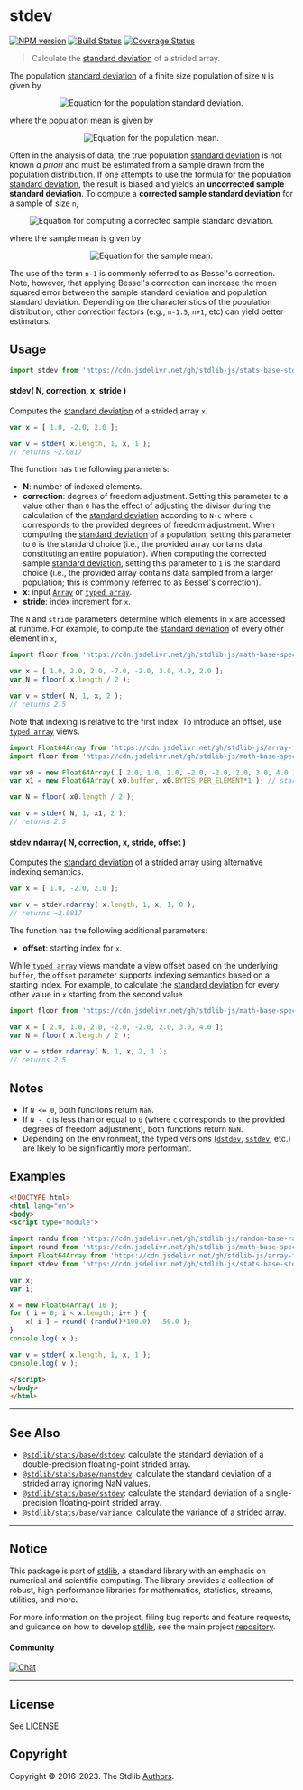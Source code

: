 <!--

@license Apache-2.0

Copyright (c) 2020 The Stdlib Authors.

Licensed under the Apache License, Version 2.0 (the "License");
you may not use this file except in compliance with the License.
You may obtain a copy of the License at

   http://www.apache.org/licenses/LICENSE-2.0

Unless required by applicable law or agreed to in writing, software
distributed under the License is distributed on an "AS IS" BASIS,
WITHOUT WARRANTIES OR CONDITIONS OF ANY KIND, either express or implied.
See the License for the specific language governing permissions and
limitations under the License.

-->

# stdev

[![NPM version][npm-image]][npm-url] [![Build Status][test-image]][test-url] [![Coverage Status][coverage-image]][coverage-url] <!-- [![dependencies][dependencies-image]][dependencies-url] -->

> Calculate the [standard deviation][standard-deviation] of a strided array.

<section class="intro">

The population [standard deviation][standard-deviation] of a finite size population of size `N` is given by

<!-- <equation class="equation" label="eq:population_standard_deviation" align="center" raw="\sigma = \sqrt{\frac{1}{N} \sum_{i=0}^{N-1} (x_i - \mu)^2}" alt="Equation for the population standard deviation."> -->

<div class="equation" align="center" data-raw-text="\sigma = \sqrt{\frac{1}{N} \sum_{i=0}^{N-1} (x_i - \mu)^2}" data-equation="eq:population_standard_deviation">
    <img src="https://cdn.jsdelivr.net/gh/stdlib-js/stdlib@08ca32895957967bd760a4fe02d61762432a0b72/lib/node_modules/@stdlib/stats/base/stdev/docs/img/equation_population_standard_deviation.svg" alt="Equation for the population standard deviation.">
    <br>
</div>

<!-- </equation> -->

where the population mean is given by

<!-- <equation class="equation" label="eq:population_mean" align="center" raw="\mu = \frac{1}{N} \sum_{i=0}^{N-1} x_i" alt="Equation for the population mean."> -->

<div class="equation" align="center" data-raw-text="\mu = \frac{1}{N} \sum_{i=0}^{N-1} x_i" data-equation="eq:population_mean">
    <img src="https://cdn.jsdelivr.net/gh/stdlib-js/stdlib@08ca32895957967bd760a4fe02d61762432a0b72/lib/node_modules/@stdlib/stats/base/stdev/docs/img/equation_population_mean.svg" alt="Equation for the population mean.">
    <br>
</div>

<!-- </equation> -->

Often in the analysis of data, the true population [standard deviation][standard-deviation] is not known _a priori_ and must be estimated from a sample drawn from the population distribution. If one attempts to use the formula for the population [standard deviation][standard-deviation], the result is biased and yields an **uncorrected sample standard deviation**. To compute a **corrected sample standard deviation** for a sample of size `n`,

<!-- <equation class="equation" label="eq:corrected_sample_standard_deviation" align="center" raw="s = \sqrt{\frac{1}{n-1} \sum_{i=0}^{n-1} (x_i - \bar{x})^2}" alt="Equation for computing a corrected sample standard deviation."> -->

<div class="equation" align="center" data-raw-text="s = \sqrt{\frac{1}{n-1} \sum_{i=0}^{n-1} (x_i - \bar{x})^2}" data-equation="eq:corrected_sample_standard_deviation">
    <img src="https://cdn.jsdelivr.net/gh/stdlib-js/stdlib@08ca32895957967bd760a4fe02d61762432a0b72/lib/node_modules/@stdlib/stats/base/stdev/docs/img/equation_corrected_sample_standard_deviation.svg" alt="Equation for computing a corrected sample standard deviation.">
    <br>
</div>

<!-- </equation> -->

where the sample mean is given by

<!-- <equation class="equation" label="eq:sample_mean" align="center" raw="\bar{x} = \frac{1}{n} \sum_{i=0}^{n-1} x_i" alt="Equation for the sample mean."> -->

<div class="equation" align="center" data-raw-text="\bar{x} = \frac{1}{n} \sum_{i=0}^{n-1} x_i" data-equation="eq:sample_mean">
    <img src="https://cdn.jsdelivr.net/gh/stdlib-js/stdlib@08ca32895957967bd760a4fe02d61762432a0b72/lib/node_modules/@stdlib/stats/base/stdev/docs/img/equation_sample_mean.svg" alt="Equation for the sample mean.">
    <br>
</div>

<!-- </equation> -->

The use of the term `n-1` is commonly referred to as Bessel's correction. Note, however, that applying Bessel's correction can increase the mean squared error between the sample standard deviation and population standard deviation. Depending on the characteristics of the population distribution, other correction factors (e.g., `n-1.5`, `n+1`, etc) can yield better estimators.

</section>

<!-- /.intro -->



<section class="usage">

## Usage

```javascript
import stdev from 'https://cdn.jsdelivr.net/gh/stdlib-js/stats-base-stdev@esm/index.mjs';
```

#### stdev( N, correction, x, stride )

Computes the [standard deviation][standard-deviation] of a strided array `x`.

```javascript
var x = [ 1.0, -2.0, 2.0 ];

var v = stdev( x.length, 1, x, 1 );
// returns ~2.0817
```

The function has the following parameters:

-   **N**: number of indexed elements.
-   **correction**: degrees of freedom adjustment. Setting this parameter to a value other than `0` has the effect of adjusting the divisor during the calculation of the [standard deviation][standard-deviation] according to `N-c` where `c` corresponds to the provided degrees of freedom adjustment. When computing the [standard deviation][standard-deviation] of a population, setting this parameter to `0` is the standard choice (i.e., the provided array contains data constituting an entire population). When computing the corrected sample [standard deviation][standard-deviation], setting this parameter to `1` is the standard choice (i.e., the provided array contains data sampled from a larger population; this is commonly referred to as Bessel's correction).
-   **x**: input [`Array`][mdn-array] or [`typed array`][mdn-typed-array].
-   **stride**: index increment for `x`.

The `N` and `stride` parameters determine which elements in `x` are accessed at runtime. For example, to compute the [standard deviation][standard-deviation] of every other element in `x`,

```javascript
import floor from 'https://cdn.jsdelivr.net/gh/stdlib-js/math-base-special-floor@esm/index.mjs';

var x = [ 1.0, 2.0, 2.0, -7.0, -2.0, 3.0, 4.0, 2.0 ];
var N = floor( x.length / 2 );

var v = stdev( N, 1, x, 2 );
// returns 2.5
```

Note that indexing is relative to the first index. To introduce an offset, use [`typed array`][mdn-typed-array] views.

<!-- eslint-disable stdlib/capitalized-comments -->

```javascript
import Float64Array from 'https://cdn.jsdelivr.net/gh/stdlib-js/array-float64@esm/index.mjs';
import floor from 'https://cdn.jsdelivr.net/gh/stdlib-js/math-base-special-floor@esm/index.mjs';

var x0 = new Float64Array( [ 2.0, 1.0, 2.0, -2.0, -2.0, 2.0, 3.0, 4.0 ] );
var x1 = new Float64Array( x0.buffer, x0.BYTES_PER_ELEMENT*1 ); // start at 2nd element

var N = floor( x0.length / 2 );

var v = stdev( N, 1, x1, 2 );
// returns 2.5
```

#### stdev.ndarray( N, correction, x, stride, offset )

Computes the [standard deviation][standard-deviation] of a strided array using alternative indexing semantics.

```javascript
var x = [ 1.0, -2.0, 2.0 ];

var v = stdev.ndarray( x.length, 1, x, 1, 0 );
// returns ~2.0817
```

The function has the following additional parameters:

-   **offset**: starting index for `x`.

While [`typed array`][mdn-typed-array] views mandate a view offset based on the underlying `buffer`, the `offset` parameter supports indexing semantics based on a starting index. For example, to calculate the [standard deviation][standard-deviation] for every other value in `x` starting from the second value

```javascript
import floor from 'https://cdn.jsdelivr.net/gh/stdlib-js/math-base-special-floor@esm/index.mjs';

var x = [ 2.0, 1.0, 2.0, -2.0, -2.0, 2.0, 3.0, 4.0 ];
var N = floor( x.length / 2 );

var v = stdev.ndarray( N, 1, x, 2, 1 );
// returns 2.5
```

</section>

<!-- /.usage -->

<section class="notes">

## Notes

-   If `N <= 0`, both functions return `NaN`.
-   If `N - c` is less than or equal to `0` (where `c` corresponds to the provided degrees of freedom adjustment), both functions return `NaN`.
-   Depending on the environment, the typed versions ([`dstdev`][@stdlib/stats/base/dstdev], [`sstdev`][@stdlib/stats/base/sstdev], etc.) are likely to be significantly more performant.

</section>

<!-- /.notes -->

<section class="examples">

## Examples

<!-- eslint no-undef: "error" -->

```html
<!DOCTYPE html>
<html lang="en">
<body>
<script type="module">

import randu from 'https://cdn.jsdelivr.net/gh/stdlib-js/random-base-randu@esm/index.mjs';
import round from 'https://cdn.jsdelivr.net/gh/stdlib-js/math-base-special-round@esm/index.mjs';
import Float64Array from 'https://cdn.jsdelivr.net/gh/stdlib-js/array-float64@esm/index.mjs';
import stdev from 'https://cdn.jsdelivr.net/gh/stdlib-js/stats-base-stdev@esm/index.mjs';

var x;
var i;

x = new Float64Array( 10 );
for ( i = 0; i < x.length; i++ ) {
    x[ i ] = round( (randu()*100.0) - 50.0 );
}
console.log( x );

var v = stdev( x.length, 1, x, 1 );
console.log( v );

</script>
</body>
</html>
```

</section>

<!-- /.examples -->

<section class="references">

</section>

<!-- /.references -->

<!-- Section for related `stdlib` packages. Do not manually edit this section, as it is automatically populated. -->

<section class="related">

* * *

## See Also

-   <span class="package-name">[`@stdlib/stats/base/dstdev`][@stdlib/stats/base/dstdev]</span><span class="delimiter">: </span><span class="description">calculate the standard deviation of a double-precision floating-point strided array.</span>
-   <span class="package-name">[`@stdlib/stats/base/nanstdev`][@stdlib/stats/base/nanstdev]</span><span class="delimiter">: </span><span class="description">calculate the standard deviation of a strided array ignoring NaN values.</span>
-   <span class="package-name">[`@stdlib/stats/base/sstdev`][@stdlib/stats/base/sstdev]</span><span class="delimiter">: </span><span class="description">calculate the standard deviation of a single-precision floating-point strided array.</span>
-   <span class="package-name">[`@stdlib/stats/base/variance`][@stdlib/stats/base/variance]</span><span class="delimiter">: </span><span class="description">calculate the variance of a strided array.</span>

</section>

<!-- /.related -->

<!-- Section for all links. Make sure to keep an empty line after the `section` element and another before the `/section` close. -->


<section class="main-repo" >

* * *

## Notice

This package is part of [stdlib][stdlib], a standard library with an emphasis on numerical and scientific computing. The library provides a collection of robust, high performance libraries for mathematics, statistics, streams, utilities, and more.

For more information on the project, filing bug reports and feature requests, and guidance on how to develop [stdlib][stdlib], see the main project [repository][stdlib].

#### Community

[![Chat][chat-image]][chat-url]

---

## License

See [LICENSE][stdlib-license].


## Copyright

Copyright &copy; 2016-2023. The Stdlib [Authors][stdlib-authors].

</section>

<!-- /.stdlib -->

<!-- Section for all links. Make sure to keep an empty line after the `section` element and another before the `/section` close. -->

<section class="links">

[npm-image]: http://img.shields.io/npm/v/@stdlib/stats-base-stdev.svg
[npm-url]: https://npmjs.org/package/@stdlib/stats-base-stdev

[test-image]: https://github.com/stdlib-js/stats-base-stdev/actions/workflows/test.yml/badge.svg?branch=main
[test-url]: https://github.com/stdlib-js/stats-base-stdev/actions/workflows/test.yml?query=branch:main

[coverage-image]: https://img.shields.io/codecov/c/github/stdlib-js/stats-base-stdev/main.svg
[coverage-url]: https://codecov.io/github/stdlib-js/stats-base-stdev?branch=main

<!--

[dependencies-image]: https://img.shields.io/david/stdlib-js/stats-base-stdev.svg
[dependencies-url]: https://david-dm.org/stdlib-js/stats-base-stdev/main

-->

[chat-image]: https://img.shields.io/gitter/room/stdlib-js/stdlib.svg
[chat-url]: https://gitter.im/stdlib-js/stdlib/

[stdlib]: https://github.com/stdlib-js/stdlib

[stdlib-authors]: https://github.com/stdlib-js/stdlib/graphs/contributors

[umd]: https://github.com/umdjs/umd
[es-module]: https://developer.mozilla.org/en-US/docs/Web/JavaScript/Guide/Modules

[deno-url]: https://github.com/stdlib-js/stats-base-stdev/tree/deno
[umd-url]: https://github.com/stdlib-js/stats-base-stdev/tree/umd
[esm-url]: https://github.com/stdlib-js/stats-base-stdev/tree/esm
[branches-url]: https://github.com/stdlib-js/stats-base-stdev/blob/main/branches.md

[stdlib-license]: https://raw.githubusercontent.com/stdlib-js/stats-base-stdev/main/LICENSE

[standard-deviation]: https://en.wikipedia.org/wiki/Standard_deviation

[mdn-array]: https://developer.mozilla.org/en-US/docs/Web/JavaScript/Reference/Global_Objects/Array

[mdn-typed-array]: https://developer.mozilla.org/en-US/docs/Web/JavaScript/Reference/Global_Objects/TypedArray

[@stdlib/stats/base/dstdev]: https://github.com/stdlib-js/stats-base-dstdev/tree/esm

[@stdlib/stats/base/sstdev]: https://github.com/stdlib-js/stats-base-sstdev/tree/esm

<!-- <related-links> -->

[@stdlib/stats/base/dstdev]: https://github.com/stdlib-js/stats-base-dstdev/tree/esm

[@stdlib/stats/base/nanstdev]: https://github.com/stdlib-js/stats-base-nanstdev/tree/esm

[@stdlib/stats/base/sstdev]: https://github.com/stdlib-js/stats-base-sstdev/tree/esm

[@stdlib/stats/base/variance]: https://github.com/stdlib-js/stats-base-variance/tree/esm

<!-- </related-links> -->

</section>

<!-- /.links -->
